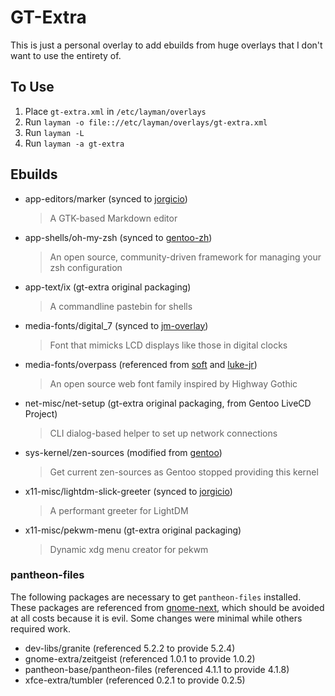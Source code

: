 GT-Extra
========

This is just a personal overlay to add ebuilds from huge overlays that I don't want to use the entirety of.

To Use
------

1. Place `gt-extra.xml` in `/etc/layman/overlays`
2. Run `layman -o file:://etc/layman/overlays/gt-extra.xml`
3. Run `layman -L`
4. Run `layman -a gt-extra`

Ebuilds
-------

- app-editors/marker (synced to [jorgicio](https://github.com/jorgicio/jorgicio-gentoo-overlay))
  > A GTK-based Markdown editor
- app-shells/oh-my-zsh (synced to [gentoo-zh](https://github.com/microcai/gentoo-zh))
  > An open source, community-driven framework for managing your zsh configuration
- app-text/ix (gt-extra original packaging)
  > A commandline pastebin for shells
- media-fonts/digital_7 (synced to [jm-overlay](https://github.com/Jannis234/jm-overlay))
  > Font that mimicks LCD displays like those in digital clocks
- media-fonts/overpass (referenced from [soft](https://bitbucket.org/Soft/overlay) and [luke-jr](https://scm.dashjr.org/scmroot/git/portage-overlays/luke-jr))
  > An open source web font family inspired by Highway Gothic
- net-misc/net-setup (gt-extra original packaging, from Gentoo LiveCD Project)
  > CLI dialog-based helper to set up network connections
- sys-kernel/zen-sources (modified from [gentoo](https://cgit.gentoo.org/repo/gentoo.git/))
  > Get current zen-sources as Gentoo stopped providing this kernel
- x11-misc/lightdm-slick-greeter (synced to [jorgicio](https://github.com/jorgicio/jorgicio-gentoo-overlay))
  > A performant greeter for LightDM
- x11-misc/pekwm-menu (gt-extra original packaging)
  > Dynamic xdg menu creator for pekwm

### pantheon-files

The following packages are necessary to get `pantheon-files` installed.
These packages are referenced from [gnome-next](https://github.com/Heather/gentoo-gnome),
which should be avoided at all costs because it is evil.
Some changes were minimal while others required work.

- dev-libs/granite (referenced 5.2.2 to provide 5.2.4)
- gnome-extra/zeitgeist (referenced 1.0.1 to provide 1.0.2)
- pantheon-base/pantheon-files (referenced 4.1.1 to provide 4.1.8)
- xfce-extra/tumbler (referenced 0.2.1 to provide 0.2.5)
